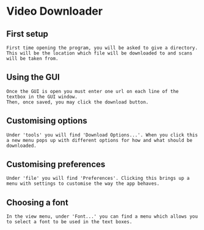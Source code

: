 # Video Downloader
## First setup
	First time opening the program, you will be asked to give a directory. This will be the location which file will be downloaded to and scans will be taken from.

## Using the GUI
	Once the GUI is open you must enter one url on each line of the textbox in the GUI window.
	Then, once saved, you may click the download button.
	
## Customising options
	Under 'tools' you will find 'Download Options...'. When you click this a new menu pops up with different options for how and what should be downloaded.
	
## Customising preferences
	Under 'file' you will find 'Preferences'. Clicking this brings up a menu with settings to customise the way the app behaves.

## Choosing a font
	In the view menu, under 'Font...' you can find a menu which allows you to select a font to be used in the text boxes.